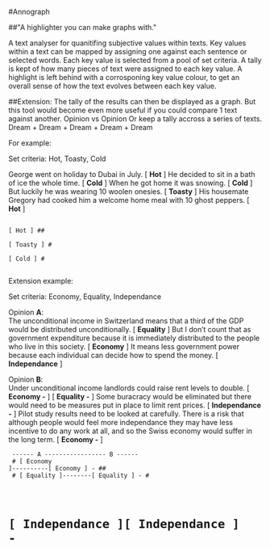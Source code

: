 #Annograph

##"A highlighter you can make graphs with."

A text analyser for quanitifing subjective values within texts.
Key values within a text can be mapped by assigning one against each sentence or selected words.
Each key value is selected from a pool of set criteria.
A tally is kept of how many pieces of text were assigned to each key value.
A highlight is left behind with a corrosponing key value colour, to get an overall sense of how the text evolves between each key value.

##Extension:
The tally of the results can then be displayed as a graph.
But this tool would become even more useful if you could compare 1 text against another.
Opinion vs Opinion
Or keep a tally accross a series of texts.
Dream + Dream + Dream + Dream + Dream


For example:

Set criteria: Hot, Toasty, Cold

George went on holiday to Dubai in July. [ **Hot** ] He decided to sit in a bath of ice the whole time. [ **Cold** ] When he got home it was snowing. [ **Cold** ] But luckily he was wearing 10 woolen onesies. [ **Toasty** ] His housemate Gregory had cooked him a welcome home meal with 10 ghost peppers. [ **Hot** ]

<code>
[ Hot ] ## <br/>
[ Toasty ] # <br/>
[ Cold ] # <br/>
</code>


Extension example:

Set criteria: Economy, Equality, Independance

Opinion **A**:<br/>
The unconditional income in Switzerland means that a third of the GDP would be distributed unconditionally. [ **Equality** ] But I don’t count that as government expenditure because it is immediately distributed to the people who live in this society. [ **Economy** ] It means less government power because each individual can decide how to spend the money. [ **Independance** ]

Opinion **B**:<br/>
Under unconditional income landlords could raise rent levels to double. [ **Economy -** ] [ **Equality -** ] Some buracracy would be eliminated but there would need to be measures put in place to limit rent prices. [ **Independance -** ] Pilot study results need to be looked at carefully. There is a risk that although people would feel more independance they may have less incentive to do any work at all, and so the Swiss economy would suffer in the long term. [ **Economy -** ]

<code>  ------ A ----------------- B ------      <br/>
 	    # [ Economy ]----------[ Economy ] - ## <br/>
 	   # [ Equality ]--------[ Equality ] - # <br/>
   # [ Independance ][ Independance ] - #
</code>
